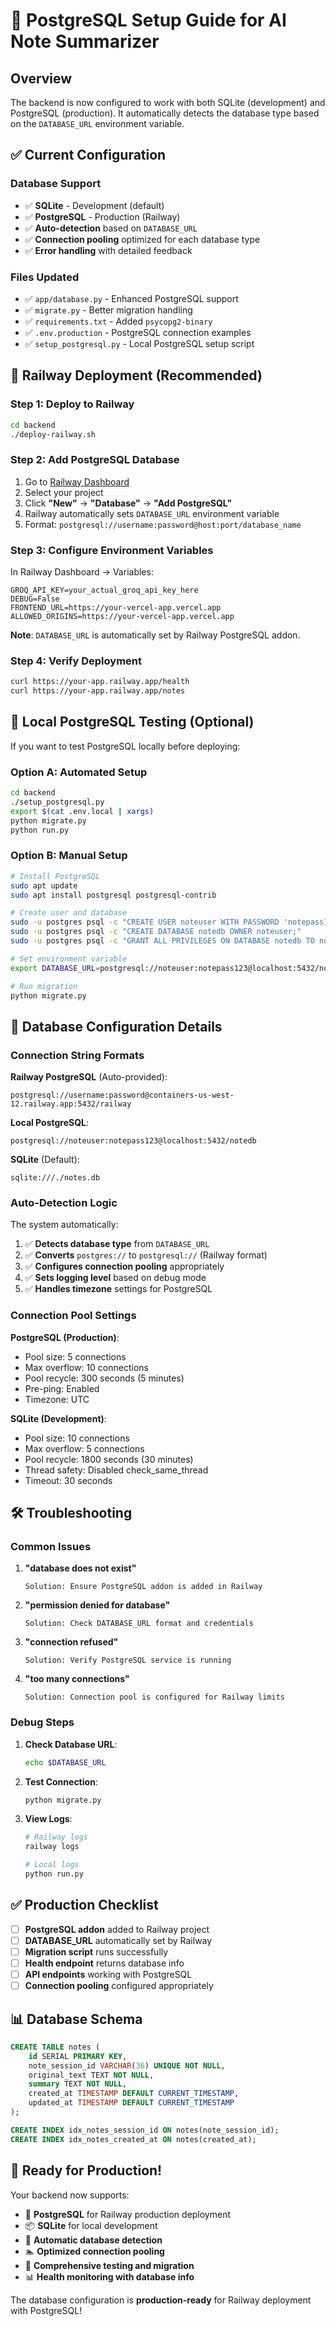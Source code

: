 # 🐘 PostgreSQL Setup Guide for AI Note Summarizer

## Overview

The backend is now configured to work with both SQLite (development) and PostgreSQL (production). It automatically detects the database type based on the `DATABASE_URL` environment variable.

## ✅ Current Configuration

### **Database Support**
- ✅ **SQLite** - Development (default)
- ✅ **PostgreSQL** - Production (Railway)
- ✅ **Auto-detection** based on `DATABASE_URL`
- ✅ **Connection pooling** optimized for each database type
- ✅ **Error handling** with detailed feedback

### **Files Updated**
- ✅ `app/database.py` - Enhanced PostgreSQL support
- ✅ `migrate.py` - Better migration handling  
- ✅ `requirements.txt` - Added `psycopg2-binary`
- ✅ `.env.production` - PostgreSQL connection examples
- ✅ `setup_postgresql.py` - Local PostgreSQL setup script

## 🚀 Railway Deployment (Recommended)

### **Step 1: Deploy to Railway**
```bash
cd backend
./deploy-railway.sh
```

### **Step 2: Add PostgreSQL Database**
1. Go to [Railway Dashboard](https://railway.app/dashboard)
2. Select your project
3. Click **"New"** → **"Database"** → **"Add PostgreSQL"**
4. Railway automatically sets `DATABASE_URL` environment variable
5. Format: `postgresql://username:password@host:port/database_name`

### **Step 3: Configure Environment Variables**
In Railway Dashboard → Variables:
```env
GROQ_API_KEY=your_actual_groq_api_key_here
DEBUG=False
FRONTEND_URL=https://your-vercel-app.vercel.app
ALLOWED_ORIGINS=https://your-vercel-app.vercel.app
```

**Note**: `DATABASE_URL` is automatically set by Railway PostgreSQL addon.

### **Step 4: Verify Deployment**
```bash
curl https://your-app.railway.app/health
curl https://your-app.railway.app/notes
```

## 🧪 Local PostgreSQL Testing (Optional)

If you want to test PostgreSQL locally before deploying:

### **Option A: Automated Setup**
```bash
cd backend
./setup_postgresql.py
export $(cat .env.local | xargs)
python migrate.py
python run.py
```

### **Option B: Manual Setup**
```bash
# Install PostgreSQL
sudo apt update
sudo apt install postgresql postgresql-contrib

# Create user and database
sudo -u postgres psql -c "CREATE USER noteuser WITH PASSWORD 'notepass123';"
sudo -u postgres psql -c "CREATE DATABASE notedb OWNER noteuser;"
sudo -u postgres psql -c "GRANT ALL PRIVILEGES ON DATABASE notedb TO noteuser;"

# Set environment variable
export DATABASE_URL=postgresql://noteuser:notepass123@localhost:5432/notedb

# Run migration
python migrate.py
```

## 🔧 Database Configuration Details

### **Connection String Formats**

**Railway PostgreSQL** (Auto-provided):
```
postgresql://username:password@containers-us-west-12.railway.app:5432/railway
```

**Local PostgreSQL**:
```
postgresql://noteuser:notepass123@localhost:5432/notedb
```

**SQLite** (Default):
```
sqlite:///./notes.db
```

### **Auto-Detection Logic**

The system automatically:
1. ✅ **Detects database type** from `DATABASE_URL`
2. ✅ **Converts** `postgres://` to `postgresql://` (Railway format)
3. ✅ **Configures connection pooling** appropriately
4. ✅ **Sets logging level** based on debug mode
5. ✅ **Handles timezone** settings for PostgreSQL

### **Connection Pool Settings**

**PostgreSQL (Production)**:
- Pool size: 5 connections
- Max overflow: 10 connections  
- Pool recycle: 300 seconds (5 minutes)
- Pre-ping: Enabled
- Timezone: UTC

**SQLite (Development)**:
- Pool size: 10 connections
- Max overflow: 5 connections
- Pool recycle: 1800 seconds (30 minutes)
- Thread safety: Disabled check_same_thread
- Timeout: 30 seconds

## 🛠️ Troubleshooting

### **Common Issues**

1. **"database does not exist"**
   ```
   Solution: Ensure PostgreSQL addon is added in Railway
   ```

2. **"permission denied for database"**
   ```
   Solution: Check DATABASE_URL format and credentials
   ```

3. **"connection refused"**
   ```
   Solution: Verify PostgreSQL service is running
   ```

4. **"too many connections"**
   ```
   Solution: Connection pool is configured for Railway limits
   ```

### **Debug Steps**

1. **Check Database URL**:
   ```bash
   echo $DATABASE_URL
   ```

2. **Test Connection**:
   ```bash
   python migrate.py
   ```

3. **View Logs**:
   ```bash
   # Railway logs
   railway logs

   # Local logs  
   python run.py
   ```

## ✅ Production Checklist

- [ ] **PostgreSQL addon** added to Railway project
- [ ] **DATABASE_URL** automatically set by Railway
- [ ] **Migration script** runs successfully
- [ ] **Health endpoint** returns database info
- [ ] **API endpoints** working with PostgreSQL
- [ ] **Connection pooling** configured appropriately

## 📊 Database Schema

```sql
CREATE TABLE notes (
    id SERIAL PRIMARY KEY,
    note_session_id VARCHAR(36) UNIQUE NOT NULL,
    original_text TEXT NOT NULL,
    summary TEXT NOT NULL,
    created_at TIMESTAMP DEFAULT CURRENT_TIMESTAMP,
    updated_at TIMESTAMP DEFAULT CURRENT_TIMESTAMP
);

CREATE INDEX idx_notes_session_id ON notes(note_session_id);
CREATE INDEX idx_notes_created_at ON notes(created_at);
```

## 🎯 Ready for Production!

Your backend now supports:
- 🐘 **PostgreSQL** for Railway production deployment
- 📦 **SQLite** for local development  
- 🔄 **Automatic database detection**
- 🏊 **Optimized connection pooling**
- 🧪 **Comprehensive testing and migration**
- 📊 **Health monitoring with database info**

The database configuration is **production-ready** for Railway deployment with PostgreSQL!
